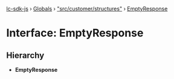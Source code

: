 [lc-sdk-js](../README.md) › [Globals](../globals.md) › ["src/customer/structures"](../modules/_src_customer_structures_.md) › [EmptyResponse](_src_customer_structures_.emptyresponse.md)

# Interface: EmptyResponse

## Hierarchy

* **EmptyResponse**
